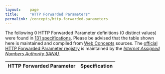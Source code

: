 ```yaml
---
layout:    page
title:     "HTTP Forwarded Parameters"
permalink: /concepts/http-forwarded-parameters
---
```




The following 0 HTTP Forwarded Parameter definitions (0 distinct values) were found in [131 specifications](/specs). Please be advised that the table shown here is maintained and compiled from [Web Concepts](/) sources. The [official HTTP Forwarded Parameter registry](http://www.iana.org/assignments/http-parameters/http-parameters.xhtml#forwarded) is maintained by the [*Internet Assigned Numbers Authority (IANA)*](http://www.iana.org/).

HTTP Forwarded Parameter | Specification
-------: | :-------
